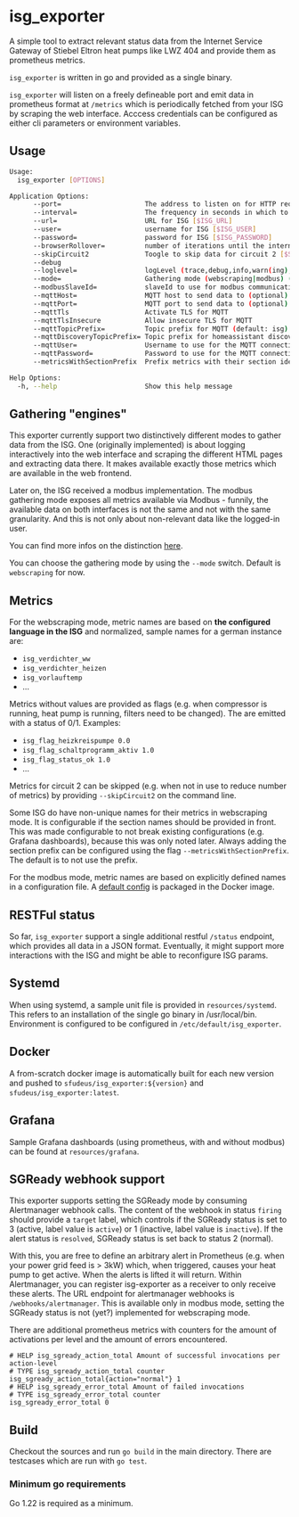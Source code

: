 # isg_exporter

A simple tool to extract relevant status data from the Internet Service Gateway of Stiebel Eltron heat pumps like LWZ 404 and provide them as prometheus metrics.

`isg_exporter` is written in go and provided as a single binary.

`isg_exporter` will listen on a freely defineable port and emit data in prometheus format at `/metrics` which is periodically fetched from your ISG by scraping the web interface.
Acccess credentials can be configured as either cli parameters or environment variables.

## Usage

```bash
Usage:
  isg_exporter [OPTIONS]

Application Options:
      --port=                     The address to listen on for HTTP requests. (default: 8080) [$EXPORTER_PORT]
      --interval=                 The frequency in seconds in which to gather data (default: 60) [$INTERVAL]
      --url=                      URL for ISG [$ISG_URL]
      --user=                     username for ISG [$ISG_USER]
      --password=                 password for ISG [$ISG_PASSWORD]
      --browserRollover=          number of iterations until the internal browser is recreated (default: 60)
      --skipCircuit2              Toogle to skip data for circuit 2 [$SKIP_CIRCUIT_2]
      --debug
      --loglevel=                 logLevel (trace,debug,info,warn(ing),error,fatal,panic) (default: warn)
      --mode=                     Gathering mode (webscraping|modbus) (default: webscraping)
      --modbusSlaveId=            slaveId to use for modbus communication (default: 1)
      --mqttHost=                 MQTT host to send data to (optional)
      --mqttPort=                 MQTT port to send data to (optional) (default: 1883)
      --mqttTls                   Activate TLS for MQTT
      --mqttTlsInsecure           Allow insecure TLS for MQTT
      --mqttTopicPrefix=          Topic prefix for MQTT (default: isg)
      --mqttDiscoveryTopicPrefix= Topic prefix for homeassistant discovery (default: homeassistant)
      --mqttUser=                 Username to use for the MQTT connection [$MQTT_USER]
      --mqttPassword=             Password to use for the MQTT connection [$MQTT_PASSWORD]
      --metricsWithSectionPrefix  Prefix metrics with their section identifier in webscraping mode [$METRICS_WITH_SECTION_PREFIX]

Help Options:
  -h, --help                      Show this help message
```

## Gathering "engines"

This exporter currently support two distinctively different modes to gather data from the ISG.
One (originally implemented) is about logging interactively into the web interface and scraping the different HTML pages and extracting data there. It makes available exactly those metrics which are available in the web frontend.

Later on, the ISG received a modbus implementation. The modbus gathering mode exposes all metrics available via Modbus - funnily, the available data on both interfaces is not the same and not with the same granularity. And this is not only about non-relevant data like the logged-in user.

You can find more infos on the distinction [here](SCRAPING_MODBUS.md).

You can choose the gathering mode by using the `--mode` switch. Default is `webscraping` for now.

## Metrics

For the webscraping mode, metric names are based on __the configured language in the ISG__ and normalized, sample names for a german instance are:

* `isg_verdichter_ww`
* `isg_verdichter_heizen`
* `isg_vorlauftemp`
* ...

Metrics without values are provided as flags (e.g. when compressor is running, heat pump is running, filters need to be changed). The are emitted with a status of 0/1.
Examples:

* `isg_flag_heizkreispumpe 0.0`
* `isg_flag_schaltprogramm_aktiv 1.0`
* `isg_flag_status_ok 1.0`
* ...

Metrics for circuit 2 can be skipped (e.g. when not in use to reduce number of metrics) by providing `--skipCircuit2` on the command line.

Some ISG do have non-unique names for their metrics in webscraping mode. It is configurable if the section names should be provided in front.
This was made configurable to not break existing configurations (e.g. Grafana dashboards), because this was only noted later.
Always adding the section prefix can be configured using the flag `--metricsWithSectionPrefix`. The default is to not use the prefix.

For the modbus mode, metric names are based on explicitly defined names in a configuration file. A [default config](modbus-mapping.yaml) is packaged in the Docker image.

## RESTFul status

So far, `isg_exporter` support a single additional restful `/status` endpoint, which provides all data in a JSON format. Eventually, it might support more interactions with the ISG and might be able to reconfigure ISG params.

## Systemd

When using systemd, a sample unit file is provided in `resources/systemd`. This refers to an installation of the single go binary in /usr/local/bin. Environment is configured to be configured in `/etc/default/isg_exporter`.

## Docker

A from-scratch docker image is automatically built for each new version and pushed to `sfudeus/isg_exporter:${version}` and `sfudeus/isg_exporter:latest`.

## Grafana

Sample Grafana dashboards (using prometheus, with and without modbus) can be found at `resources/grafana`.

## SGReady webhook support

This exporter supports setting the SGReady mode by consuming Alertmanager webhook calls.
The content of the webhook in status `firing` should provide a `target` label, which controls if the SGReady status is set to 3 (active, label value is `active`) or 1 (inactive, label value is `inactive`).
If the alert status is `resolved`, SGReady status is set back to status 2 (normal).

With this, you are free to define an arbitrary alert in Prometheus (e.g. when your power grid feed is > 3kW) which, when triggered, causes your heat pump to get active. When the alerts is lifted it will return.
Within Alertmanager, you can register isg-exporter as a receiver to only receive these alerts.
The URL endpoint for alertmanager webhooks is `/webhooks/alertmanager`.
This is available only in modbus mode, setting the SGReady status is not (yet?) implemented for webscraping mode.

There are additional prometheus metrics with counters for the amount of activations per level and the amount of errors encountered.

```text
# HELP isg_sgready_action_total Amount of successful invocations per action-level
# TYPE isg_sgready_action_total counter
isg_sgready_action_total{action="normal"} 1
# HELP isg_sgready_error_total Amount of failed invocations
# TYPE isg_sgready_error_total counter
isg_sgready_error_total 0
```

## Build

Checkout the sources and run `go build` in the main directory. There are testcases which are run with `go test`.

### Minimum go requirements

Go 1.22 is required as a minimum.
